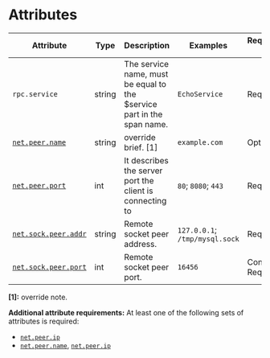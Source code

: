 # Attributes

<!-- semconv grpc.client(full) -->
| Attribute  | Type | Description  | Examples  | Requirement Level |
|---|---|---|---|---|
| `rpc.service` | string | The service name, must be equal to the $service part in the span name. | `EchoService` | Required |
| [`net.peer.name`](input_general.md) | string | override brief. [1] | `example.com` | Opt-In |
| [`net.peer.port`](input_general.md) | int | It describes the server port the client is connecting to | `80`; `8080`; `443` | Required |
| [`net.sock.peer.addr`](input_general.md) | string | Remote socket peer address. | `127.0.0.1`; `/tmp/mysql.sock` | Required |
| [`net.sock.peer.port`](input_general.md) | int | Remote socket peer port. | `16456` | Conditionally Required: <condition> |

**[1]:** override note.

**Additional attribute requirements:** At least one of the following sets of attributes is required:

* [`net.peer.ip`](input_general.md)
* [`net.peer.name`](input_general.md), [`net.peer.ip`](input_general.md)
<!-- endsemconv -->
